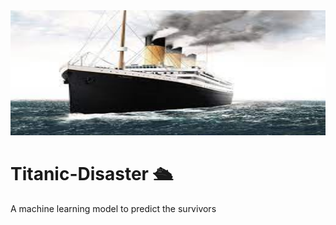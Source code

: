 
<img src="https://github.com/debhere/Titanic-Disaster/blob/main/titanic.jpg" width="800" height="200"/>

# Titanic-Disaster :passenger_ship:
A machine learning model to predict the survivors
